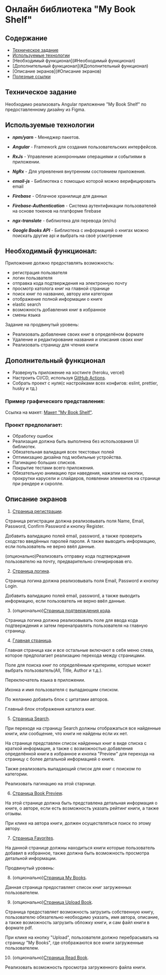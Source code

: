 # Онлайн библиотека "My Book Shelf"

## Содержание

- [Техническое задание](#Техническое-задание)
- [Используемые технологии](#Используемые-технологии)
- [Необходимый функционал](#Необходимый функционал)
- [Дополнительный функционал](#Дополнительный функционал)
- [Описание экранов](#Описание экранов)
- [Полезные ссылки](#Полезные-ссылки)

## Техническое задание

Необходимо реализовать Angular приложение "My Book Shelf" по предоставленному дизайну из Figma.

## Используемые технологии

- **_npm/yarn_** - Менеджер пакетов.
- **_Angular_** - Framework для создания пользовательских интерфейсов.
- **_RxJs_** - Управление асинхронными операциями и событиями в приложении.
- **_NgRx_** - Для упревления внутренним состоянием приложения.
- **_email-js_** - Библиотека с помощью которой можно верифицировать email
- **_Firebase_** - Облачное хранилище для данных
- **_Firebase-Authentication_** - Система аутентификации пользователей на основе токенов на платформе firebase
- **_ngx-translate_** - библиотека для перевода (en/ru)

- **_Google Books API_** - Библиотека c информацией о книгах
  можно поискать другие api и выбрать на своё усмотрение

## Необходимый функционал:

Приложение должно предоставлять возможность:

- регистрация пользвателя
- логин пользвателя
- отправка кода подтверждения на электронную почту
- просмотр католога книг на главной странице
- поиск книг по названию, автору или категории
- отображение полной информации о книге
- elastic search
- возможность добавления книг в избранное
- смены языка

Задание на продвинутый уровень:

- Реализовать добавление своих книг в определёном формате
- Удаление и редактирование названия и описания своих книг
- Реализовать страницу для чтения книги

## Дополнительный функционал

- Развернуть приложение на хостинге (heroku, vercel)
- Настроить CI/CD, используя [GitHub Actions](https://github.com/features/actions).
- Собрать проект с нуля(с настройками всех конфигов: eslint, prettier, husky и тд.)

### Пример графического представления:

Ссылка на макет: [Макет "My Book Shelf"](https://www.figma.com/file/GHSR513UofUe9Gba3tVvUJ/Untitled?type=design&node-id=0-1&mode=design&t=OLBB9a7CYcz2EmDP-0).

### Проект предполагает:

- Обработку ошибок
- Реализация должна быть выполнена без использования UI библиотек.
- Обязательная валидация всех текстовых полей
- Оптимизацию дизайна под мобильные устройства.
- Пагинацию больших списков.
- Покрытие тестами всего приложения.
- Обязательную анимацию при наведения, нажатии на кнопки, прокрутки карусели и слайдеров, появлении элементов на странице при рендере и скролле.

## Описание экранов

1. [Страница регистрации](https://www.figma.com/file/GHSR513UofUe9Gba3tVvUJ/Untitled?type=design&node-id=1-2785&mode=design&t=OLBB9a7CYcz2EmDP-4).

Страница регистрации должна реализовывать поля Name, Email, Password, Confirm Password и кнопку Register.

Добавить валидацию полей email, password, а также проверить сходство введённых паролей пароля. А также выводить информацию, если пользователь не верно ввёл данные.

(опционально)Реализовать отправку кода подтверждения пользователю на почту, предварительно сгенирировав его.

2. [Страница логина](https://www.figma.com/file/GHSR513UofUe9Gba3tVvUJ/Untitled?type=design&node-id=1-22&mode=design&t=OLBB9a7CYcz2EmDP-4).

Страница логина должна реализовывать поля Email, Password и кнопку Login.

Добавить валидацию полей email, password, а также выводить информацию, если пользователь не верно ввёл данные.

3. (опционально)[Страница подтверждения кода](https://www.figma.com/file/GHSR513UofUe9Gba3tVvUJ/Untitled?type=design&node-id=1-2837&mode=design&t=OLBB9a7CYcz2EmDP-4).

Страница логина должна реализовывать поле для ввода кода подтверждения и затем перенаправлять пользователя на главную страницу.

4. [Главная страница](https://www.figma.com/file/GHSR513UofUe9Gba3tVvUJ/Untitled?type=design&node-id=1-57&mode=design&t=OLBB9a7CYcz2EmDP-4).

Главная страница как и все остальные включают в себя меню слева, которое предполагает реализацию перехода между страницами.

Поле для поиска книг по определённым критериям, которые может выбрать пользователь(All, Title, Author и т.д.).

Переключатель языка в приложении.

Иконка и имя пользователя с выпадающим списком.

По желанию добавить блок с цитатами авторов.

Главный блок отображения каталога книг.

5. [Страница Search](https://www.figma.com/file/GHSR513UofUe9Gba3tVvUJ/Untitled?type=design&node-id=1-978&mode=design&t=OLBB9a7CYcz2EmDP-4).

При переходе на страницу Search должны отображаться все найденные книги, или сообщение, что книги не найдены если их нет.

На странице представлен список найденных книг в виде списка с краткой информацие, а также с возможностью добавления определённой книги в избранное и кнопка "Preview" для перехода на страницу с более детальной информацией о книге.

Также реализовать выпадающий список для книг с поиском по категории.

Реализовать пагинацию на этой старнице.

6. [Страница Book Preview](https://www.figma.com/file/GHSR513UofUe9Gba3tVvUJ/Untitled?type=design&node-id=1-2518&mode=design&t=OLBB9a7CYcz2EmDP-4).

На этой странице должна быть представлена детальная информация о книге, о авторе, если есть возможность указать рейтинг книги, а также отзывы.

При клике на автора книги, должен осуществляться поиск по этому автору.

7. [Страница Favorites](https://www.figma.com/file/GHSR513UofUe9Gba3tVvUJ/Untitled?type=design&node-id=1-2235&mode=design&t=OLBB9a7CYcz2EmDP-4).

На данной странице должны находиться книги которые пользователь добавил в избранное, также должна быть возможность просмотра детальной информации.

Продвинутый уровень:

8. (опционально)[Страница My Books](https://www.figma.com/file/GHSR513UofUe9Gba3tVvUJ/Untitled?type=design&node-id=3-3103&mode=design&t=OLBB9a7CYcz2EmDP-4).

Данная страница предоставляет список книг загруженных пользователем.

9. (опционально)[Страница Upload Book](<https://www.figma.com/file/RH6Tg2icMlc7M2DdHEJ9Bl/Themeforest-Modsen-Template-(Community)?node-id=255%3A27792>).

Страница предоставляет возможность загрузить собственную книгу, пользователю обязательно необходимо указать, имя автора, описание, а также возможность загрузить обложку книги, и сам файл книги в формате pdf.

При клике на кнопку "Upload", пользователя должно перебрасывать на страницу "My Books", где отображаются все книги загруженные пользователем.

10. (опционально)[Страница Read Book](https://www.figma.com/file/GHSR513UofUe9Gba3tVvUJ/Untitled?type=design&node-id=1-2687&mode=design&t=OLBB9a7CYcz2EmDP-4).

Реализовать возможность просмотра загруженного файла книги.
